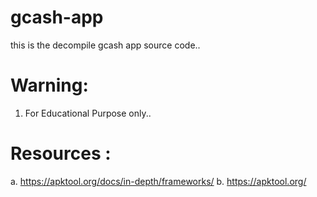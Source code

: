 # gcash-app
this is the decompile gcash app source code..
# Warning: 
 1. For Educational Purpose only..

# Resources :
a. https://apktool.org/docs/in-depth/frameworks/
b. https://apktool.org/